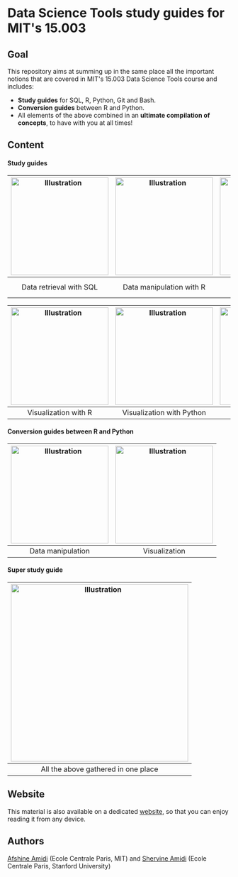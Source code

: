 # Data Science Tools study guides for MIT's 15.003

## Goal
This repository aims at summing up in the same place all the important notions that are covered in MIT's 15.003 Data Science Tools course and includes:
- **Study guides** for SQL, R, Python, Git and Bash.
- **Conversion guides** between R and Python.
- All elements of the above combined in an **ultimate compilation of concepts**, to have with you at all times!

## Content
#### Study guides
|<a href="https://github.com/shervinea/mit-15-003-data-science-tools/blob/master/en/study-guide-data-retrieval-with-sql.pdf"><img src="https://www.mit.edu/~amidi/teaching/data-science-tools/illustrations/cover/en-001.png" alt="Illustration" width="220px"/></a>|<a href="https://github.com/shervinea/mit-15-003-data-science-tools/blob/master/en/study-guide-data-manipulation-with-r.pdf"><img src="https://www.mit.edu/~amidi/teaching/data-science-tools/illustrations/cover/en-002.png" alt="Illustration" width="220px"/></a>|<a href="https://github.com/shervinea/mit-15-003-data-science-tools/blob/master/en/study-guide-data-manipulation-with-python.pdf"><img src="https://www.mit.edu/~amidi/teaching/data-science-tools/illustrations/cover/en-003.png" alt="Illustration" width="220px"/></a>|
|:--:|:--:|:--:|
|Data retrieval with SQL|Data manipulation with R|Data manipulation with Python|

|<a href="https://github.com/shervinea/mit-15-003-data-science-tools/blob/master/en/study-guide-data-visualization-with-r.pdf"><img src="https://www.mit.edu/~amidi/teaching/data-science-tools/illustrations/cover/en-004.png" alt="Illustration" width="220px"/></a>|<a href="https://github.com/shervinea/mit-15-003-data-science-tools/blob/master/en/study-guide-data-visualization-with-python.pdf"><img src="https://www.mit.edu/~amidi/teaching/data-science-tools/illustrations/cover/en-005.png" alt="Illustration" width="220px"/></a>|<a href="https://github.com/shervinea/mit-15-003-data-science-tools/blob/master/en/study-guide-engineering-productivity-tips.pdf"><img src="https://www.mit.edu/~amidi/teaching/data-science-tools/illustrations/cover/en-006.png" alt="Illustration" width="220px"/></a>|
|:--:|:--:|:--:|
|Visualization with R|Visualization with Python|Engineering tips|

#### Conversion guides between R and Python
|<a href="https://github.com/shervinea/mit-15-003-data-science-tools/blob/master/en/conversion-guide-r-python-data-manipulation.pdf"><img src="https://www.mit.edu/~amidi/teaching/data-science-tools/illustrations/cover/en-007.png" alt="Illustration" width="220px"/></a>|<a href="https://github.com/shervinea/mit-15-003-data-science-tools/blob/master/en/conversion-guide-r-python-data-visualization.pdf"><img src="https://www.mit.edu/~amidi/teaching/data-science-tools/illustrations/cover/en-008.png" alt="Illustration" width="220px"/></a>|
|:--:|:--:|
|Data manipulation|Visualization|

#### Super study guide
|<a href="https://github.com/shervinea/mit-15-003-data-science-tools/blob/master/en/super-study-guide-data-science-tools.pdf"><img src="https://www.mit.edu/~amidi/teaching/data-science-tools/illustrations/cover/en-009.png" alt="Illustration" width="400px"/></a>|
|:--:|
|All the above gathered in one place|

## Website
This material is also available on a dedicated [website](https://www.mit.edu/~amidi/teaching/data-science-tools/), so that you can enjoy reading it from any device.

## Authors
[Afshine Amidi](https://twitter.com/afshinea) (Ecole Centrale Paris, MIT) and [Shervine Amidi](https://twitter.com/shervinea) (Ecole Centrale Paris, Stanford University)
